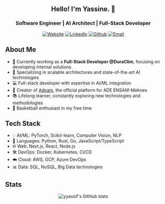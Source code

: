 <h2 align="center">Hello! I'm Yassine. 👋</h2>
<h3 align="center">Software Engineer | AI Architect | Full-Stack Developer</h3>
<p align="center">
  <a href="https://yyassif.dev" target="_blank"><img alt="Website" src="https://img.shields.io/badge/Website-12100E.svg?style=for-the-badge&logo=Vercel&logoColor=white" /></a> 
  <a href="https://www.linkedin.com/in/yassineyassif/" target="_blank"><img alt="LinkedIn" src="https://img.shields.io/badge/LinkedIn-%230077B5.svg?style=for-the-badge&logo=LinkedIn&logoColor=white" /></a> 
  <a href="https://github.com/yyassif" target="_blank"><img alt="Github" src="https://img.shields.io/badge/GitHub-12100E.svg?style=for-the-badge&logo=Github&logoColor=white" /></a> 
  <a href="mailto:me@yyassif.dev"><img alt="Email" src="https://img.shields.io/badge/Email-FF4949.svg?style=for-the-badge&logo=Gmail&logoColor=white" /></a>
</p>

## About Me

-   🔭 Currently working as a **Full-Stack Developer @DuraClim**, focusing on developing internal solutions
-   🚀 Specializing in scalable architectures and state-of-the-art AI technologies
-   💻 Full-stack developer with expertise in AI/ML integration
-   🌟 Creator of [Adeam](https://adeam.ma), the official platform for ADE ENSAM-Meknes
-   📚 Lifelong learner, constantly exploring new technologies and methodologies
-   🏀 Basketball enthusiast in my free time

## Tech Stack

-   💡 AI/ML: PyTorch, Scikit-learn, Computer Vision, NLP
-   🐍 Languages: Python, Rust, Go, JavaScript/TypeScript
-   🌐 Web: Next.js, React, Node.js
-   🛠 DevOps: Docker, Kubernetes, CI/CD
-   ☁️ Cloud: AWS, GCP, Azure DevOps
-   📊 Data: SQL, NoSQL, Big Data technologies

## Stats

<p align="center"> <img src="https://github-readme-stats.vercel.app/api?username=yyassif&show_icons=true&count_private=true&theme=dark" alt="yyassif's GitHub stats" /> </p>
